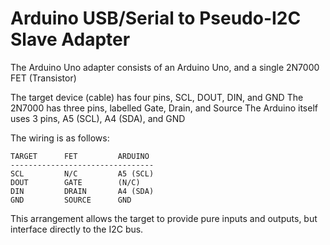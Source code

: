 
# Arduino USB/Serial to Pseudo-I2C Slave Adapter

The Arduino Uno adapter consists of an Arduino Uno,
and a single 2N7000 FET (Transistor)

The target device (cable) has four pins, SCL, DOUT, DIN, and GND
The 2N7000 has three pins, labelled Gate, Drain, and Source
The Arduino itself uses 3 pins, A5 (SCL), A4 (SDA), and GND

The wiring is as follows:

	TARGET      FET         ARDUINO
	--------------------------------
	SCL         N/C         A5 (SCL)
	DOUT        GATE        (N/C)
	DIN         DRAIN       A4 (SDA)
	GND         SOURCE      GND

This arrangement allows the target to provide pure inputs and outputs,
but interface directly to the I2C bus.


